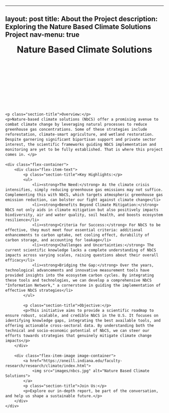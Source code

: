 
---
layout: post
title: About the Project
description: Exploring the Nature Based Climate Solutions Project
nav-menu: true
---

<html>
<head>
  <style>
    .flex-container {
      display: flex;
      justify-content: space-between;
      align-items: start; /* aligned at the top */
    }
    .flex-container {
  display: flex;
  justify-content: space-between;
  align-items: start;
}

.flex-item-text {
  flex: 1;
  padding-right: 20px;
}
    
.flex-item-image {
  flex: 1;
}



    .section-title {
      font-weight: bold;
      margin-top: 20px;
      margin-bottom: 10px;
    }

    /* Control banner height */
    #banner {
      height: 200px;
      overflow: hidden;
    }
    
    #banner h1 {
      font-size: 2em;
      margin: 0;
      padding: 0;
    }

    ul li {
      margin-bottom: 10px;
    }
    
    ul li strong {
      font-weight: bold;
    }

    .image-container {
      display: flex;
      flex-direction: column;
      align-items: center;
      justify-content: center;
    }

    .flex-item-image a, 
    .flex-item-image img {
      border: none;
      outline: none;
      text-decoration: none;
    }

    /* Adjustments for Join Us section */
    .image-container .section-title {
      font-size: 0.9em;
      margin-top: 10px;
    }

    .image-container p {
      font-style: italic;
      margin-top: 5px;
    }

  </style>
</head>
<body>
    <!-- Banner -->
    <section id="banner" class="major">
        <div class="inner">
            <header class="major">
                <h1>Nature Based Climate Solutions</h1>
            </header>
            <div class="content">
                <ul class="actions">
                </ul>
            </div>
        </div>
    </section>

    <p class="section-title">Overview:</p>
    <p>Nature-based climate solutions (NbCS) offer a promising avenue to combat climate change by leveraging natural processes to reduce greenhouse gas concentrations. Some of these strategies include reforestation, climate-smart agriculture, and wetland restoration. Despite garnering significant bipartisan support and private sector interest, the scientific frameworks guiding NbCS implementation and monitoring are yet to be fully established. That is where this project comes in. </p>

    <div class="flex-container">
        <div class="flex-item-text">
            <p class="section-title">Key Highlights:</p>
            <ul>
                <li><strong>The Need:</strong> As the climate crisis intensifies, simply reducing greenhouse gas emissions may not suffice. Complementing this with NbCS, which targets atmospheric greenhouse gas emission reduction, can bolster our fight against climate change</li>
                <li><strong>Benefits Beyond Climate Mitigation:</strong> NbCS not only aids in climate mitigation but also positively impacts biodiversity, air and water quality, soil health, and boosts ecosystem resilience</li>
                <li><strong>Criteria for Success:</strong> For NbCS to be effective, they must meet four essential criteria: additional enhancements to carbon uptake, net cooling effect, durability of carbon storage, and accounting for leakage</li>
                <li><strong>Challenges and Uncertainties:</strong> The current scientific knowledge lacks a complete understanding of NbCS impacts across varying scales, raising questions about their overall efficacy</li>
                <li><strong>Bridging the Gap:</strong> Over the years, technological advancements and innovative measurement tools have provided insights into the ecosystem carbon cycles. By integrating these tools and technologies, we can develop a comprehensive NbCS "Information Network," a cornerstone in guiding the implementation of effective NbCS strategies</li>
            </ul>
            
            <p class="section-title">Objective:</p>
            <p>This initiative aims to provide a scientific roadmap to ensure robust, scalable, and credible NbCS in the U.S. It focuses on identifying knowledge gaps, integrating the best available tools, and offering actionable cross-sectoral data. By understanding both the technical and socio-economic potential of NbCS, we can steer our efforts towards strategies that genuinely mitigate climate change impacts</p>
        </div>

        <div class="flex-item-image image-container">
            <a href="https://oneill.indiana.edu/faculty-research/research/climate/index.html">
                <img src="images/nbcs.jpg" alt="Nature Based Climate Solutions">
            </a>
            <p class="section-title">Join Us:</p>
            <p>Explore our in-depth report, be part of the conversation, and help us shape a sustainable future.</p>
        </div>
    </div>
</body>
</html>
